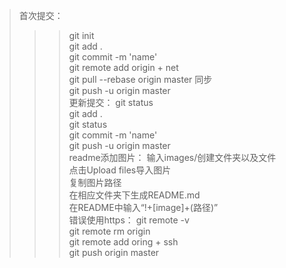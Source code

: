 >首次提交：
>>>git init  
>>>git add .  
>>>git commit -m 'name'  
>>>git remote add origin + net  
>>>git pull --rebase origin master  同步  
>>>git push -u origin master  
>更新提交：
>>>git status  
>>>git add .  
>>>git status  
>>>git commit -m 'name'  
>>>git push -u origin master  
>readme添加图片：
>>>输入images/创建文件夹以及文件  
>>>点击Upload files导入图片  
>>>复制图片路径  
>>>在相应文件夹下生成README.md  
>>>在README中输入“!+[image]+(路径)”  
>错误使用https：
>>>git remote -v  
>>>git remote rm origin  
>>>git remote add oring + ssh  
>>>git push origin master
